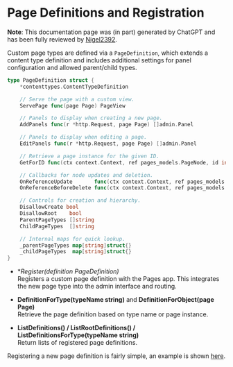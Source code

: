 # Page Definitions and Registration

**Note**: This documentation page was (in part) generated by ChatGPT and has been fully reviewed by [Nigel2392](github.com/Nigel2392).

Custom page types are defined via a `PageDefinition`, which extends a content type definition and includes additional settings for panel configuration and allowed parent/child types.

```go
type PageDefinition struct {
    *contenttypes.ContentTypeDefinition

    // Serve the page with a custom view.
    ServePage func(page Page) PageView

    // Panels to display when creating a new page.
    AddPanels func(r *http.Request, page Page) []admin.Panel

    // Panels to display when editing a page.
    EditPanels func(r *http.Request, page Page) []admin.Panel

    // Retrieve a page instance for the given ID.
    GetForID func(ctx context.Context, ref pages_models.PageNode, id int64) (Page, error)

    // Callbacks for node updates and deletion.
    OnReferenceUpdate       func(ctx context.Context, ref pages_models.PageNode, id int64) error
    OnReferenceBeforeDelete func(ctx context.Context, ref pages_models.PageNode, id int64) error

    // Controls for creation and hierarchy.
    DisallowCreate bool
    DisallowRoot    bool
    ParentPageTypes []string
    ChildPageTypes  []string

    // Internal maps for quick lookup.
    _parentPageTypes map[string]struct{}
    _childPageTypes  map[string]struct{}
}
```

- **Register(definition *PageDefinition)**  
  Registers a custom page definition with the Pages app. This integrates the new page type into the admin interface and routing.

- **DefinitionForType(typeName string)** and **DefinitionForObject(page Page)**  
  Retrieve the page definition based on type name or page instance.

- **ListDefinitions() / ListRootDefinitions() / ListDefinitionsForType(typeName string)**  
  Return lists of registered page definitions.

Registering a new page definition is fairly simple, an example is shown [here](./pages.md#registering-the-blog-page-model).
